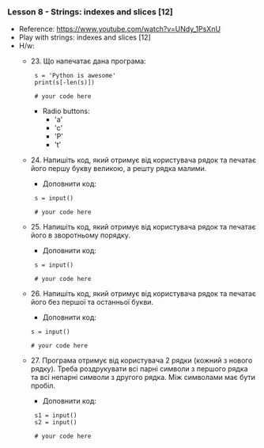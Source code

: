 ### Lesson 8 - Strings: indexes and slices [12]
- Reference: https://www.youtube.com/watch?v=UNdy_1PsXnU
- Play with strings: indexes and slices [12]
- H/w:
  - 23\. Що напечатає дана програма:
     ```
      s = 'Python is awesome'
      print(s[-len(s)])
  
      # your code here
      ```
    - Radio buttons:
      - 'a'
      - 'c'
      - 'P'
      - 't'
  - 24\. Напишіть код, який отримує від користувача рядок та печатає його першу букву великою, а решту рядка малими.
    - Доповнити код:
     ```
      s = input()
  
      # your code here
      ```
  - 25\. Напишіть код, який отримує від користувача рядок та печатає його в зворотньому порядку.
    - Доповнити код:
     ```
      s = input()
  
      # your code here
      ```
  - 26\. Напишіть код, який отримує від користувача рядок та печатає його без першої та останньої букви.
    - Доповнити код:
    ```
    s = input()
  
    # your code here
    ```
    
  - 27\. Програма отримує від користувача 2 рядки (кожний з нового рядку). Треба роздрукувати всі парні символи з першого рядка та всі непарні символи з другого рядка. Між символами має бути пробіл.
    - Доповнити код:
     ```
      s1 = input()
      s2 = input()
  
      # your code here
      ```